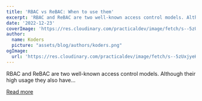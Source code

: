 ```yaml
---
title: 'RBAC vs ReBAC: When to use them'
excerpt: 'RBAC and ReBAC are two well-known access control models. Although their high usage they also have...'
date: '2022-12-23'
coverImage: 'https://res.cloudinary.com/practicaldev/image/fetch/s--5zUxjyeH--/c_imagga_scale,f_auto,fl_progressive,h_420,q_auto,w_1000/https://dev-to-uploads.s3.amazonaws.com/uploads/articles/oh8y78nbpi8c5400n78t.png'
author:
  name: Koders
  picture: "assets/blog/authors/koders.png"
ogImage:
  url: 'https://res.cloudinary.com/practicaldev/image/fetch/s--5zUxjyeH--/c_imagga_scale,f_auto,fl_progressive,h_420,q_auto,w_1000/https://dev-to-uploads.s3.amazonaws.com/uploads/articles/oh8y78nbpi8c5400n78t.png'
---
```


RBAC and ReBAC are two well-known access control models. Although their high usage they also have...

[Read more](https://dev.to/egeaytin/rbac-vs-rebac-when-to-use-them-47c4)
